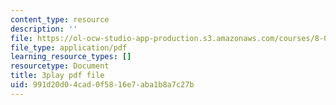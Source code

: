 ```yaml
---
content_type: resource
description: ''
file: https://ol-ocw-studio-app-production.s3.amazonaws.com/courses/8-01sc-classical-mechanics-fall-2016/991d20d04cad0f5816e7aba1b8a7c27b_6h3T3qIkxqw.pdf
file_type: application/pdf
learning_resource_types: []
resourcetype: Document
title: 3play pdf file
uid: 991d20d0-4cad-0f58-16e7-aba1b8a7c27b
---
```

